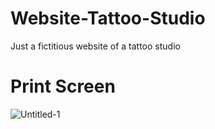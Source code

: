 # Website-Tattoo-Studio
Just a fictitious website of a tattoo studio

# Print Screen
![Untitled-1](https://user-images.githubusercontent.com/68713770/91175124-308b9580-e6d8-11ea-98d2-9eb8188abbb1.png)

